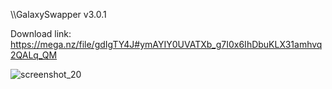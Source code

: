 \\\GalaxySwapper v3.0.1

Download link: https://mega.nz/file/gdIgTY4J#ymAYIY0UVATXb_g7I0x6IhDbuKLX31amhvq2QALq_QM

![screenshot_20](https://github.com/aKrylovich/GalaxySwapper-v3/assets/86968363/5a697bc7-7cf2-4a3a-91bf-95a85c74eb49)
